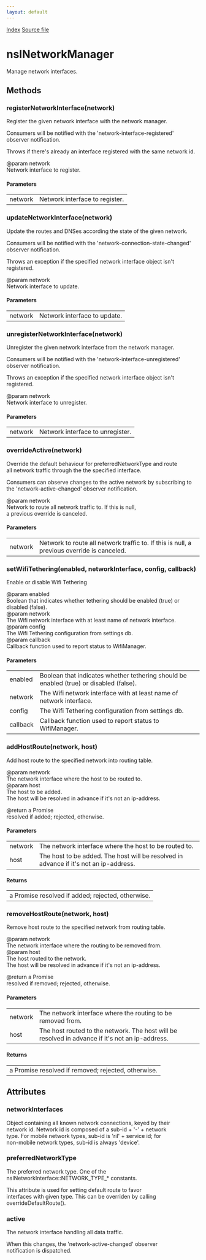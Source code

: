 ```yaml
---
layout: default
---
```

<div id='links'><a href="../index.html">Index</a>
<a href="http://dxr.mozilla.org/mozilla-central/source/dom/system/gonk/nsINetworkManager.idl">Source file</a>
</div>

# nsINetworkManager #
  
Manage network interfaces.  
  

## Methods ##

### registerNetworkInterface(network) ###
  
Register the given network interface with the network manager.  
  
Consumers will be notified with the 'network-interface-registered'  
observer notification.  
  
Throws if there's already an interface registered with the same network id.  
  
@param network  
       Network interface to register.  
  

#### Parameters ####

<table>

<tr>
<td>network</td>
<td>       Network interface to register.  
</td>
</tr>

</table>

### updateNetworkInterface(network) ###
  
Update the routes and DNSes according the state of the given network.  
  
Consumers will be notified with the 'network-connection-state-changed'  
observer notification.  
  
Throws an exception if the specified network interface object isn't  
registered.  
  
@param network  
       Network interface to update.  
  

#### Parameters ####

<table>

<tr>
<td>network</td>
<td>       Network interface to update.  
</td>
</tr>

</table>

### unregisterNetworkInterface(network) ###
  
Unregister the given network interface from the network manager.  
  
Consumers will be notified with the 'network-interface-unregistered'  
observer notification.  
  
Throws an exception if the specified network interface object isn't  
registered.  
  
@param network  
       Network interface to unregister.  
  

#### Parameters ####

<table>

<tr>
<td>network</td>
<td>       Network interface to unregister.  
</td>
</tr>

</table>

### overrideActive(network) ###
  
Override the default behaviour for preferredNetworkType and route  
all network traffic through the the specified interface.  
  
Consumers can observe changes to the active network by subscribing to  
the 'network-active-changed' observer notification.  
  
@param network  
       Network to route all network traffic to. If this is null,  
       a previous override is canceled.  
  

#### Parameters ####

<table>

<tr>
<td>network</td>
<td>       Network to route all network traffic to. If this is null,  
       a previous override is canceled.  
</td>
</tr>

</table>

### setWifiTethering(enabled, networkInterface, config, callback) ###
  
Enable or disable Wifi Tethering  
  
@param enabled  
       Boolean that indicates whether tethering should be enabled (true) or disabled (false).  
@param network  
       The Wifi network interface with at least name of network interface.  
@param config  
       The Wifi Tethering configuration from settings db.  
@param callback  
       Callback function used to report status to WifiManager.  
  

#### Parameters ####

<table>

<tr>
<td>enabled</td>
<td>       Boolean that indicates whether tethering should be enabled (true) or disabled (false).  
</td>
</tr>

<tr>
<td>network</td>
<td>       The Wifi network interface with at least name of network interface.  
</td>
</tr>

<tr>
<td>config</td>
<td>       The Wifi Tethering configuration from settings db.  
</td>
</tr>

<tr>
<td>callback</td>
<td>       Callback function used to report status to WifiManager.  
</td>
</tr>

</table>

### addHostRoute(network, host) ###
  
Add host route to the specified network into routing table.  
  
@param network  
       The network interface where the host to be routed to.  
@param host  
       The host to be added.  
       The host will be resolved in advance if it's not an ip-address.  
  
@return a Promise  
        resolved if added; rejected, otherwise.  
  

#### Parameters ####

<table>

<tr>
<td>network</td>
<td>       The network interface where the host to be routed to.  
</td>
</tr>

<tr>
<td>host</td>
<td>       The host to be added.  
       The host will be resolved in advance if it's not an ip-address.  
</td>
</tr>

</table>

#### Returns ####

<table>

<tr>
<td>a Promise  
        resolved if added; rejected, otherwise.  
</td>
</tr>

</table>

### removeHostRoute(network, host) ###
  
Remove host route to the specified network from routing table.  
  
@param network  
       The network interface where the routing to be removed from.  
@param host  
       The host routed to the network.  
       The host will be resolved in advance if it's not an ip-address.  
  
@return a Promise  
        resolved if removed; rejected, otherwise.  
  

#### Parameters ####

<table>

<tr>
<td>network</td>
<td>       The network interface where the routing to be removed from.  
</td>
</tr>

<tr>
<td>host</td>
<td>       The host routed to the network.  
       The host will be resolved in advance if it's not an ip-address.  
</td>
</tr>

</table>

#### Returns ####

<table>

<tr>
<td>a Promise  
        resolved if removed; rejected, otherwise.  
</td>
</tr>

</table>

## Attributes ##

### networkInterfaces ###
  
Object containing all known network connections, keyed by their  
network id. Network id is composed of a sub-id + '-' + network  
type. For mobile network types, sub-id is 'ril' + service id; for  
non-mobile network types, sub-id is always 'device'.  
  

### preferredNetworkType ###
  
The preferred network type. One of the  
nsINetworkInterface::NETWORK_TYPE_* constants.  
  
This attribute is used for setting default route to favor  
interfaces with given type.  This can be overriden by calling  
overrideDefaultRoute().  
  

### active ###
  
The network interface handling all data traffic.  
  
When this changes, the 'network-active-changed' observer  
notification is dispatched.  
  
